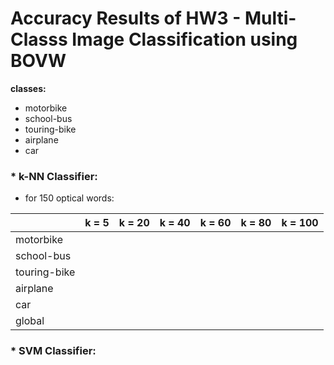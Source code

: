# Accuracy Results of HW3 - Multi-Classs Image Classification using BOVW

**classes:**
* motorbike
* school-bus
* touring-bike
* airplane
* car


### * k-NN Classifier:

* for 150 optical words:

|               |  k = 5  | k = 20  | k = 40  | k = 60  | k = 80  | k = 100 |
|---------------|---------|---------|---------|---------|---------|---------|
| motorbike     |         |         |         |         |         |         |
| school-bus    |         |         |         |         |         |         |
| touring-bike  |         |         |         |         |         |         |
| airplane      |         |         |         |         |         |         |
| car           |         |         |         |         |         |         |
| global        |         |         |         |         |         |         | 






### * SVM Classifier: